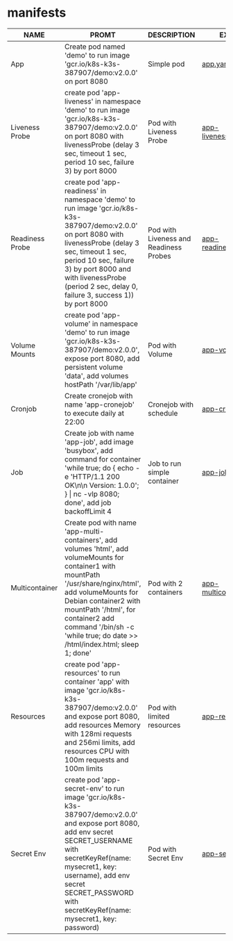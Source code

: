 # manifests
| NAME            | PROMT                                                                                                                                                                                                                                                                                                    | DESCRIPTION                            | EXAMPLE                                                                                                |
|-----------------|----------------------------------------------------------------------------------------------------------------------------------------------------------------------------------------------------------------------------------------------------------------------------------------------------------|----------------------------------------|--------------------------------------------------------------------------------------------------------|
| App             | Create pod named 'demo' to run image 'gcr.io/k8s-k3s-387907/demo:v2.0.0' on port 8080                                                                                                                                                                                                                    | Simple pod                             | [app.yaml](https://github.com/svolkov/manifests/blob/main/yaml/app.yaml)                               |
| Liveness Probe  | create pod 'app-liveness' in namespace 'demo' to run image 'gcr.io/k8s-k3s-387907/demo:v2.0.0' on port 8080 with livenessProbe (delay 3 sec, timeout 1 sec, period 10 sec, failure 3) by port 8000                                                                                                       | Pod with Liveness Probe                | [app-livenessProbe.yaml](https://github.com/svolkov/manifests/blob/main/yaml/app-livenessProbe.yaml)   |
| Readiness Probe | create pod 'app-readiness' in namespace 'demo' to run image 'gcr.io/k8s-k3s-387907/demo:v2.0.0' on port 8080 with livenessProbe (delay 3 sec, timeout 1 sec, period 10 sec, failure 3) by port 8000 and with livenessProbe (period 2 sec, delay 0, failure 3, success 1)) by port 8000                   | Pod with Liveness and Readiness Probes | [app-readinessProbe.yaml](https://github.com/svolkov/manifests/blob/main/yaml/app-readinessProbe.yaml) |
| Volume Mounts   | create pod 'app-volume' in namespace 'demo' to run image 'gcr.io/k8s-k3s-387907/demo:v2.0.0', expose port 8080, add persistent volume 'data', add volumes hostPath '/var/lib/app'                                                                                                                        | Pod with Volume                        | [app-volume.yaml](https://github.com/svolkov/manifests/blob/main/yaml/app-volume.yaml)                 |
| Cronjob         | Create cronejob with name 'app-cronejob' to execute daily at 22:00                                                                                                                                                                                                                                       | Cronejob with schedule                 | [app-cronejob.yaml](https://github.com/svolkov/manifests/blob/main/yaml/app-cronejob.yaml)             |
| Job             | Create job with name 'app-job', add image 'busybox', add command for container 'while true; do { echo -e 'HTTP/1.1 200 OK\n\n Version: 1.0.0'; } \| nc -vlp 8080; done', add job backoffLimit 4                                                                                                          | Job to run simple container            | [app-job.yaml](https://github.com/svolkov/manifests/blob/main/yaml/app-job.yaml)                       |
| Multicontainer  | Create pod with name 'app-multi-containers', add volumes 'html', add volumeMounts for container1 with mountPath '/usr/share/nginx/html', add volumeMounts for Debian container2 with mountPath '/html', for container2 add command '/bin/sh -c 'while true; do date >> /html/index.html;  sleep 1; done' | Pod with 2 containers                  | [app-multicontainer.yaml](https://github.com/svolkov/manifests/blob/main/yaml/app-multicontainer.yaml) |
| Resources       | create pod 'app-resources' to run container 'app'  with image 'gcr.io/k8s-k3s-387907/demo:v2.0.0' and expose port 8080, add resources Memory with 128mi requests and 256mi limits, add resources CPU with 100m requests and 100m limits                                                                  | Pod with limited resources             | [app-resources.yaml](https://github.com/svolkov/manifests/blob/main/yaml/app-resources.yaml)           |
| Secret Env      | create pod 'app-secret-env' to run image 'gcr.io/k8s-k3s-387907/demo:v2.0.0' and expose port 8080, add env secret SECRET_USERNAME with secretKeyRef(name: mysecret1, key: username), add env secret SECRET_PASSWORD with secretKeyRef(name: mysecret1, key: password)                                    | Pod with Secret Env                    | [app-secret-env](https://github.com/svolkov/manifests/blob/main/yaml/app-secret-env.yaml)              |

